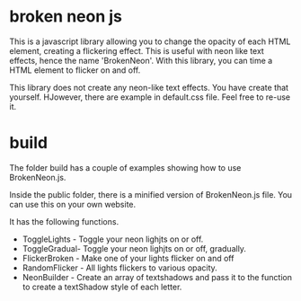 # broken neon js
This is a javascript library allowing you to change the opacity of each HTML element, creating a flickering effect. 
This is useful with neon like text effects, hence the name 'BrokenNeon'. With this library, you can time a HTML element to flicker on and off.

This library does not create any neon-like text effects. You have create that yourself. HJowever, there are example in default.css file. Feel free to re-use it.

# build
The folder build has a couple of examples showing how to use BrokenNeon.js.

Inside the public folder, there is a minified version of BrokenNeon.js file. You can use this on your own website.

It has the following functions.

- ToggleLights - Toggle your neon lighjts on or off.
- ToggleGradual- Toggle your neon lighjts on or off, gradually.
- FlickerBroken - Make one of your lights flicker on and off
- RandomFlicker - All lights flickers to various opacity.
- NeonBuilder - Create an array of textshadows and pass it to the function to create a textShadow style of each letter.
